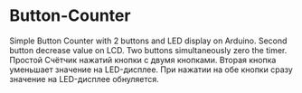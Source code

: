 # Button-Counter
Simple Button Counter with 2 buttons and LED display on Arduino. Second button decrease value on LCD. Two buttons simultaneously zero the timer.
Простой Счётчик нажатий кнопки с двумя кнопками. Вторая кнопка уменьшает значение на LED-дисплее. При нажатии на обе кнопки сразу значение на LED-дисплее обнуляется.
